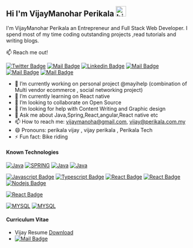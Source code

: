 
## Hi I'm VijayManohar Perikala <img src="https://user-images.githubusercontent.com/1303154/88677602-1635ba80-d120-11ea-84d8-d263ba5fc3c0.gif" width="28px" alt="hi">

I'm VijayManohar Perikala an Entrepreneur and Full Stack Web Developer. I spend most of my time coding outstanding projects ,read tutorials and writing blogs.

:mailbox: Reach me out!

[![Twitter Badge](https://img.shields.io/badge/-@vijayPerikala-1ca0f1?style=flat&labelColor=1ca0f1&logo=twitter&logoColor=white&link=https://twitter.com/vijay_perikala)](https://twitter.com/vijay_perikala) 
[![Mail Badge](https://img.shields.io/badge/-PerikalaTech-e74c3c?style=flat&labelColor=e74c3c&logo=youtube&logoColor=white)](https://youtube.com/@perikalatech) 
[![Linkedin Badge](https://img.shields.io/badge/-@vijayperikala-0e76a8?style=flat&labelColor=0e76a8&logo=linkedin&logoColor=white)](https://www.linkedin.com/in/vijayperikala/) [![Mail Badge](https://img.shields.io/badge/-@vijayperikalai-e84393?style=flat&labelColor=e84393&logo=instagram&logoColor=white)](https://www.instagram.com/vijayperikalai/) [![Mail Badge](https://img.shields.io/badge/-vijay@perikala.com.my-c0392b?style=flat&labelColor=c0392b&logo=gmail&logoColor=white)](mailto:vijay@perikala.com.my)
[![Mail Badge](https://img.shields.io/badge/-vijaymanoha@gmail.com-c0392b?style=flat&labelColor=c0392b&logo=gmail&logoColor=white)](mailto:vijaymanoha@gmail.com)

<!-- TODO: Add last video link -->
- 🔭 I’m currently working on personal project @mayihelp (combination of Multi vendor ecommerce  , social networking project)
- 🌱 I’m currently learning on React native
- 👯 I’m looking to collaborate on Open Source
- 🤔 I’m looking for help with Content Writing  and Graphic design
- 💬 Ask me about Java,Spring,React,angular,React native etc
- 📫 How to reach me: vijaymanoha@gmail.com, vijay@perikala.com.my
- 😄 Pronouns: perikala vijay , vijay perikala , Perikala Tech
- ⚡ Fun fact: Bike riding


#### Known Technologies

<!-- TODO: Make technologies links takes you to repositories -->
[![Java](https://img.shields.io/badge/-Java-3A3C87?style=for-the-badge&labelColor=black&logo=jsonwebtokens&logoColor=3A3C87)](#) [![SPRING](https://img.shields.io/badge/-SPRING-306C2E?style=for-the-badge&labelColor=black&logo=spring&logoColor=306C2E)](#) [![Java](https://img.shields.io/badge/-Spring_Boot-9DC39C?style=for-the-badge&labelColor=black&logo=springboot&logoColor=9DC39C)](#) [![Java](https://img.shields.io/badge/-Spring_Security-060D05?style=for-the-badge&labelColor=white&logo=springsecurity&logoColor=060D05)](#)

[![Javascript Badge](https://img.shields.io/badge/-Java_script-F0DB4F?style=for-the-badge&labelColor=black&logo=javascript&logoColor=F0DB4F)](#) [![Typescript Badge](https://img.shields.io/badge/-Type_script-007acc?style=for-the-badge&labelColor=black&logo=typescript&logoColor=007acc)](#) [![React Badge](https://img.shields.io/badge/-React-61DBFB?style=for-the-badge&labelColor=black&logo=react&logoColor=61DBFB)](#) [![React Badge](https://img.shields.io/badge/-Angular_JS-873A3C?style=for-the-badge&labelColor=black&logo=Angular&logoColor=873A3C)](#) [![Nodejs Badge](https://img.shields.io/badge/-Node_js-3C873A?style=for-the-badge&labelColor=black&logo=node.js&logoColor=3C873A)](#)

[![React Badge](https://img.shields.io/badge/-React_Native-411c7c?style=for-the-badge&labelColor=black&logo=ReactOS&logoColor=411c7c)](#)

[![MYSQL](https://img.shields.io/badge/-MySQL-8788cc?style=for-the-badge&labelColor=black&logo=mysql&logoColor=8788cc)](#) [![MYSQL](https://img.shields.io/badge/-ORAClE-600d16?style=for-the-badge&labelColor=black&logo=oracle&logoColor=600d16)](#)


#### Curriculum Vitae
-  Vijay Resume [Download](https://github.com/vijay-perikala/vijay-perikala/blob/main/resume_vijay.docx) 
- [![Mail Badge](https://img.shields.io/badge/-vijay@perikala.com.my-c0392b?style=flat&labelColor=c0392b&logo=gmail&logoColor=white)](mailto:vijay@perikala.com.my)

 
